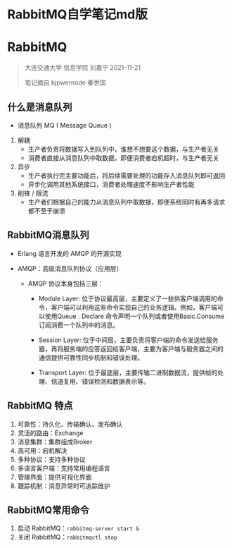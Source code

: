 # RabbitMQ自学笔记md版




# RabbitMQ

> 大连交通大学 信息学院 刘嘉宁 2021-11-21
>
> 笔记摘自 bjpwernode 秦世国



## 什么是消息队列

- 消息队列 MQ ( Message Queue )

1. 解耦
    - 生产者负责将数据写入到队列中，谁想不想要这个数据，与生产者无关
    - 消费者直接从消息队列中取数据，即便消费者宕机超时，与生产者无关
2. 异步
    - 生产者执行完主要功能后，将后续需要处理的功能存入消息队列即可返回
    - 异步化调用其他系统接口，消费者处理速度不影响生产者性能
3. 削锋 / 限流
    - 生产者们根据自己的能力从消息队列中取数据，即便系统同时有再多请求都不至于崩溃



## RabbitMQ消息队列

- Erlang 语言开发的 AMQP 的开源实现

- AMQP：高级消息队列协议（应用层）

    - AMQP 协议本身包括三层：

        - Module Layer: 位于协议最高层，主要定义了一些供客户端调用的命令，客户端可以利用这些命令实现自己的业务逻辑。例如，客户端可以使用Queue . Declare 命令声明一个队列或者使用Basic.Consume 订阅消费一个队列中的消息。

        - Session Layer: 位于中间层，主要负责将客户端的命令发送给服务器，再将服务端的应答返回给客户端，主要为客户端与服务器之间的通信提供可靠性同步机制和错误处理。
        - Transport Layer: 位于最底层，主要传输二进制数据流，提供帧的处理、信道复用、错误检测和数据表示等。



## RabbitMQ 特点

1. 可靠性：持久化、传输确认、发布确认
2. 灵活的路由：Exchange
3. 消息集群：集群组成Broker
4. 高可用：宕机解决
5. 多种协议：支持多种协议
6. 多语言客户端：支持常用编程语言
7. 管理界面：提供可视化界面
8. 跟踪机制：消息异常时可追踪维护



## RabbitMQ常用命令

1. 启动 RabbitMQ：`rabbitmq-server start &`
2. 关闭 RabbitMQ：`rabbitmqctl stop`




